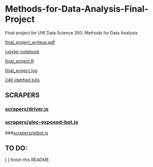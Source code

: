 # Methods-for-Data-Analysis-Final-Project
Final project for UW Data Science 350: Methods for Data Analysis


[final_project_writeup.pdf](https://github.com/chrisscastaneda/Methods-for-Data-Analysis-Final-Project/blob/master/final_project_writeup.pdf)


[jupyter notebook](
https://github.com/chrisscastaneda/Methods-for-Data-Analysis-Final-Project/blob/master/Legislative_Analysis_using_Natural_Language_Processing.ipynb)

[final_project.R](https://github.com/chrisscastaneda/Methods-for-Data-Analysis-Final-Project/blob/master/final_project.R)

[final_project.log](https://github.com/chrisscastaneda/Methods-for-Data-Analysis-Final-Project/blob/master/final_project.log)

[246 idetified bills](https://github.com/chrisscastaneda/Methods-for-Data-Analysis-Final-Project/blob/master/crime_bills_in_wi.csv)

## SCRAPERS

### [scrapers/driver.js](https://github.com/chrisscastaneda/Methods-for-Data-Analysis-Final-Project/blob/master/scrapers/driver.js)

### [scrapers/alec-exposed-bot.js](https://github.com/chrisscastaneda/Methods-for-Data-Analysis-Final-Project/blob/master/scrapers/alec-exposed-bot.js)

###[scrapers/wibot.js](https://github.com/chrisscastaneda/Methods-for-Data-Analysis-Final-Project/blob/master/scrapers/wibot.js)

## TO DO:
  [ ] finish this README
